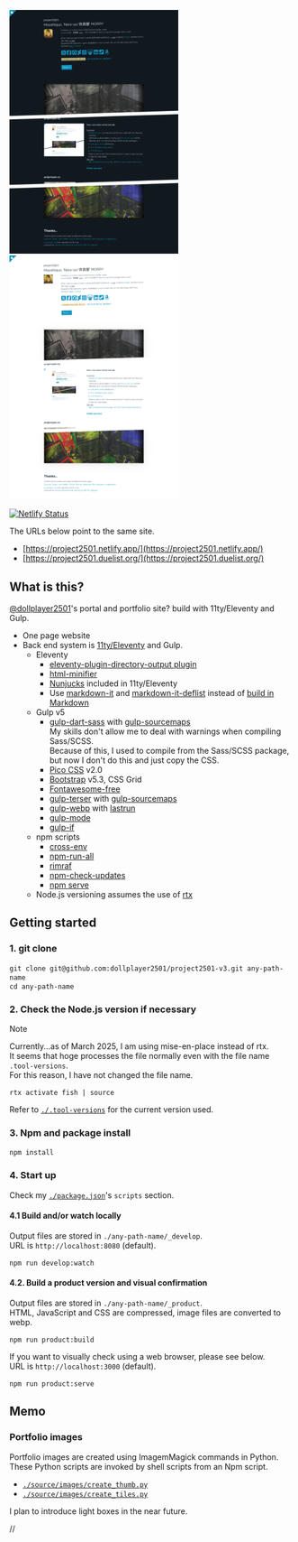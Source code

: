 <img src="./source/images/screenshot..project2501-v3-dark..thumb.png" width="300">&nbsp;&nbsp;<img src="./source/images/screenshot..project2501-v3-light..thumb.png" width="300">

[![Netlify Status](https://api.netlify.com/api/v1/badges/abe8230e-48f9-4ce9-8513-4e0541f64d21/deploy-status)](https://app.netlify.com/sites/project2501/deploys)

The URLs below point to the same site.

- [https://project2501.netlify.app/](https://project2501.netlify.app/)
- [https://project2501.duelist.org/](https://project2501.duelist.org/)


## What is this?


[@dollplayer2501](https://github.com/dollplayer2501)'s portal and portfolio site? build with 11ty/Eleventy and Gulp.

- One page website
- Back end system is [11ty/Eleventy](https://www.11ty.dev/) and Gulp.
  - Eleventy
    - [eleventy-plugin-directory-output plugin](https://www.npmjs.com/package/@11ty/eleventy-plugin-directory-output)
    - [html-minifier](https://www.npmjs.com/package/html-minifier)
    - [Nunjucks](https://www.11ty.dev/docs/languages/nunjucks/) included in 11ty/Eleventy
    - Use [markdown-it](https://www.npmjs.com/package/markdown-it) and [markdown-it-deflist](https://www.npmjs.com/package/@gerhobbelt/markdown-it-deflist) instead of [build in Markdown](https://www.11ty.dev/docs/languages/markdown/)
  - Gulp v5
    - [gulp-dart-sass](https://www.npmjs.com/package/gulp-dart-sass) with [gulp-sourcemaps](https://www.npmjs.com/package/gulp-sourcemaps)  
      My skills don't allow me to deal with warnings when compiling Sass/SCSS.  
      Because of this, I used to compile from the Sass/SCSS package, but now I don't do this and just copy the CSS.
    - [Pico CSS](https://picocss.com/) v2.0
    - [Bootstrap](https://getbootstrap.com/) v5.3, CSS Grid
    - [Fontawesome-free](https://www.npmjs.com/package/@fortawesome/fontawesome-free)
    - [gulp-terser](https://www.npmjs.com/package/gulp-terser) with [gulp-sourcemaps](https://www.npmjs.com/package/gulp-sourcemaps)
    - [gulp-webp](https://www.npmjs.com/package/gulp-webp) with [lastrun](https://gulpjs.com/docs/en/api/lastrun/)
    - [gulp-mode](https://www.npmjs.com/package/gulp-mode)
    - [gulp-if](https://www.npmjs.com/package/gulp-if)
  - npm scripts
    - [cross-env](https://www.npmjs.com/package/cross-env)
    - [npm-run-all](https://www.npmjs.com/package/npm-run-all)
    - [rimraf](https://www.npmjs.com/package/rimraf)
    - [npm-check-updates](https://www.npmjs.com/package/npm-check-updates)
    - [npm serve](https://www.npmjs.com/package/serve)
  - Node.js versioning assumes the use of [rtx](https://github.com/jdxcode/rtx)


## Getting started


### 1. git clone

    git clone git@github.com:dollplayer2501/project2501-v3.git any-path-name
    cd any-path-name

### 2. Check the Node.js version if necessary

> [!NOTE]
> Currently...as of March 2025, I am using mise-en-place instead of rtx.  
> It seems that hoge processes the file normally even with the file name `.tool-versions`.  
> For this reason, I have not changed the file name.

    rtx activate fish | source

Refer to [`./.tool-versions`](https://github.com/dollplayer2501/project2501-v3/blob/main/.tool-versions) for the current version used.

### 3. Npm and package install

    npm install

### 4. Start up

Check my [`./package.json`](https://github.com/dollplayer2501/project2501-v3/blob/main/package.json)'s `scripts` section.

#### 4.1 Build and/or watch locally

Output files are stored in `./any-path-name/_develop`.  
URL is `http://localhost:8080` (default).

    npm run develop:watch

#### 4.2. Build a product version and visual confirmation

Output files are stored in `./any-path-name/_product`.  
HTML, JavaScript and CSS are compressed, image files are converted to webp.

    npm run product:build

If you want to visually check using a web browser, please see below.  
URL is `http://localhost:3000` (default).

    npm run product:serve


## Memo

### Portfolio images

Portfolio images are created using ImagemMagick commands in Python.  
These Python scripts are invoked by shell scripts from an Npm script.

- [`./source/images/create_thumb.py`](https://github.com/dollplayer2501/project2501-v3/blob/main/source/images/create_thumb.py)
- [`./source/images/create_tiles.py`](https://github.com/dollplayer2501/project2501-v3/blob/main/source/images/create_tiles.py)

I plan to introduce light boxes in the near future.


//
